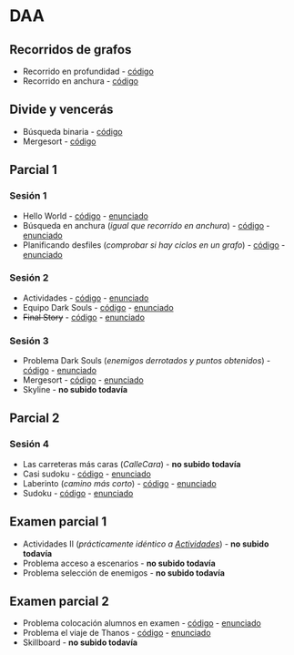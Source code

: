 # DAA
## Recorridos de grafos
- Recorrido en profundidad - [código](https://github.com/RamsayBoy/DAA/blob/master/src/recorridosGrafos/BusquedaProfundidad.java)
- Recorrido en anchura - [código](https://github.com/RamsayBoy/DAA/blob/master/src/recorridosGrafos/BusquedaAnchura.java)
## Divide y vencerás
- Búsqueda binaria - [código](https://github.com/RamsayBoy/DAA/blob/master/src/divideYVenceras/BusquedaBinaria.java)
- Mergesort - [código](https://github.com/RamsayBoy/DAA/blob/master/src/divideYVenceras/Mergesort.java)
## Parcial 1
### Sesión 1
- Hello World - [código](https://github.com/RamsayBoy/DAA/blob/master/src/primerParcial/sesion1/HelloWorld.java) - [enunciado](https://github.com/RamsayBoy/DAA/blob/master/enunciadosSesiones/sesion1/helloWorld.pdf)
- Búsqueda en anchura (_igual que recorrido en anchura_) - [código](https://github.com/RamsayBoy/DAA/blob/master/src/primerParcial/sesion1/BusquedaAnchura.java) - [enunciado](https://github.com/RamsayBoy/DAA/blob/master/enunciadosSesiones/sesion1/busquedaAnchura.pdf)
- Planificando desfiles (_comprobar si hay ciclos en un grafo_) - [código](https://github.com/RamsayBoy/DAA/blob/master/src/primerParcial/sesion1/Ciclos.java) - [enunciado](https://github.com/RamsayBoy/DAA/blob/master/enunciadosSesiones/sesion1/planificandoDesfiles.pdf)
### Sesión 2
- Actividades - [código](https://github.com/RamsayBoy/DAA/blob/master/src/primerParcial/sesion2/Actividades.java) - [enunciado](https://github.com/RamsayBoy/DAA/blob/master/enunciadosSesiones/sesion2/actividades.pdf)
- Equipo Dark Souls - [código](https://github.com/RamsayBoy/DAA/blob/master/src/primerParcial/sesion2/EquipoDarkSouls.java) - [enunciado](https://github.com/RamsayBoy/DAA/blob/master/enunciadosSesiones/sesion2/equipoDarkSouls.pdf)
- ~~Final Story~~ - [código](https://github.com/RamsayBoy/DAA/blob/master/src/primerParcial/sesion2/FinalStory.java) - [enunciado](https://github.com/RamsayBoy/DAA/blob/master/enunciadosSesiones/sesion2/finalStory.pdf)
### Sesión 3
- Problema Dark Souls (_enemigos derrotados y puntos obtenidos_) - [código](https://github.com/RamsayBoy/DAA/blob/master/src/primerParcial/sesion3/PuntosDarkSouls.java) - [enunciado](https://github.com/RamsayBoy/DAA/blob/master/enunciadosSesiones/sesion3/puntosDarkSouls.pdf)
- Mergesort - [código](https://github.com/RamsayBoy/DAA/blob/master/src/primerParcial/sesion3/Mergesort.java) - [enunciado](https://github.com/RamsayBoy/DAA/blob/master/enunciadosSesiones/sesion3/mergesort.pdf)
- Skyline - **no subido todavía**
## Parcial 2
### Sesión 4
- Las carreteras más caras (_CalleCara_) - **no subido todavía**
- Casi sudoku - [código](https://github.com/RamsayBoy/DAA/blob/master/src/segundoParcial/CasiSudoku.java) - [enunciado](https://github.com/RamsayBoy/DAA/blob/master/enunciadosSesiones/sesion4/casiSudoku.pdf)
- Laberinto (_camino más corto_) - [código](https://github.com/RamsayBoy/DAA/blob/master/src/segundoParcial/LaberintoCorto.java) - [enunciado](https://github.com/RamsayBoy/DAA/blob/master/enunciadosSesiones/sesion4/laberintoCorto.pdf)
- Sudoku - [código](https://github.com/RamsayBoy/DAA/blob/master/src/segundoParcial/Sudoku.java) - [enunciado](https://github.com/RamsayBoy/DAA/blob/master/enunciadosSesiones/sesion4/sudoku.pdf)
## Examen parcial 1
- Actividades II (_prácticamente idéntico a [Actividades](https://github.com/RamsayBoy/DAA/blob/master/src/primerParcial/sesion2/Actividades.java)_) - **no subido todavía**
- Problema acceso a escenarios - **no subido todavía**
- Problema selección de enemigos - **no subido todavía**
## Examen parcial 2
- Problema colocación alumnos en examen - [código](https://github.com/RamsayBoy/DAA/blob/master/src/segundoParcial/examen/Examen.java) - [enunciado](https://github.com/RamsayBoy/DAA/blob/master/enunciadosExamenes/examen.pdf)
- Problema el viaje de Thanos - [código](https://github.com/RamsayBoy/DAA/blob/master/src/segundoParcial/examen/Thanos.java) - [enunciado](https://github.com/RamsayBoy/DAA/blob/master/enunciadosExamenes/thanos.pdf)
- Skillboard - **no subido todavía**
